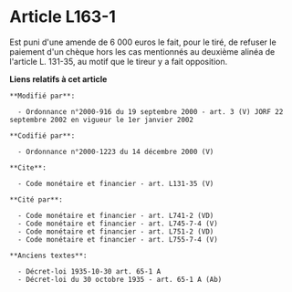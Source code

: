 # Article L163-1

Est puni d'une amende de 6 000 euros le fait, pour le tiré, de refuser le paiement d'un chèque hors les cas mentionnés au
deuxième alinéa de l'article L. 131-35, au motif que le tireur y a fait opposition.

**Liens relatifs à cet article**

	**Modifié par**:

	  - Ordonnance n°2000-916 du 19 septembre 2000 - art. 3 (V) JORF 22 septembre 2002 en vigueur le 1er janvier 2002

	**Codifié par**:

	  - Ordonnance n°2000-1223 du 14 décembre 2000 (V)

	**Cite**:

	  - Code monétaire et financier - art. L131-35 (V)

	**Cité par**:

	  - Code monétaire et financier - art. L741-2 (VD)
	  - Code monétaire et financier - art. L745-7-4 (V)
	  - Code monétaire et financier - art. L751-2 (VD)
	  - Code monétaire et financier - art. L755-7-4 (V)

	**Anciens textes**:

	  - Décret-loi 1935-10-30 art. 65-1 A
	  - Décret-loi du 30 octobre 1935 - art. 65-1 A (Ab)
